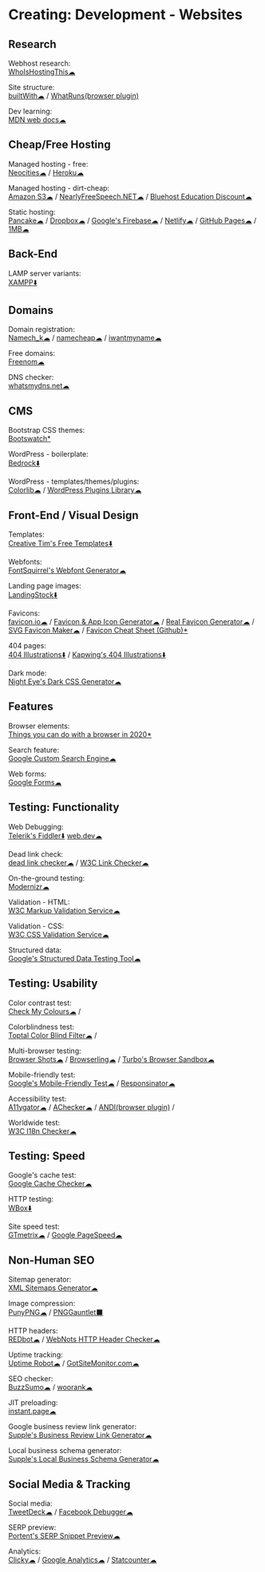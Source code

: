 # Creating: Development - Websites

## Research

Webhost research:  
	[WhoIsHostingThis☁](https://www.whoishostingthis.com/)

Site structure:  
	[builtWith☁](https://builtwith.com/) / 
	[WhatRuns(browser plugin)](https://www.whatruns.com/)

Dev learning:  
	[MDN web docs☁](https://developer.mozilla.org/en-US/)

## Cheap/Free Hosting

Managed hosting - free:  
	[Neocities☁](https://neocities.org/) / 
	[Heroku☁](https://www.heroku.com/)

Managed hosting - dirt-cheap:  
	[Amazon S3☁](https://aws.amazon.com/s3/) / 
	[NearlyFreeSpeech.NET☁](https://www.nearlyfreespeech.net/) / 
	[Bluehost Education Discount☁](https://www.bluehost.com/special/educationspecial)

Static hosting:  
	[Pancake☁](https://www.pancake.io/) / 
	[Dropbox☁](https://www.dropbox.com/) / 
	[Google's Firebase☁](https://firebase.google.com/) / 
	[Netlify☁](https://app.netlify.com/) / 
	[GitHub Pages☁](https://pages.github.com/) / 
	[1MB☁](https://1mb.site/)

## Back-End

LAMP server variants:  
	[XAMPP⬇️](https://www.apachefriends.org/index.html)

## Domains

Domain registration:  
	[Namech_k☁](https://namechk.com/) / 
	[namecheap☁](https://www.namecheap.com/) / 
	[iwantmyname☁](https://iwantmyname.com/)

Free domains:  
	[Freenom☁](https://www.freenom.com)

DNS checker:  
	[whatsmydns.net☁](https://www.whatsmydns.net/)

## CMS

Bootstrap CSS themes:  
	[Bootswatch*](https://bootswatch.com/)

WordPress - boilerplate:  
	[Bedrock⬇️](https://roots.io/bedrock/)

WordPress - templates/themes/plugins:  
	[Colorlib☁](https://colorlib.com/wp/templates/) / 
	[WordPress Plugins Library☁](https://wordpress.org/plugins/)

## Front-End / Visual Design

Templates:  
	[Creative Tim's Free Templates⬇️](https://www.creative-tim.com/templates/free)

Webfonts:  
	[FontSquirrel's Webfont Generator☁](https://www.fontsquirrel.com/tools/webfont-generator)

Landing page images:  
	[LandingStock⬇️](https://landingstock.com/)

Favicons:  
    [favicon.io☁](https://favicon.io/) /	[Favicon & App Icon Generator☁](https://www.favicon-generator.org/) / 
	[Real Favicon Generator☁](https://realfavicongenerator.net/) / 
	[SVG Favicon Maker☁](https://formito.com/tools/favicon) / 
	[Favicon Cheat Sheet (Github)*](http://github.com/audreyr/favicon-cheat-sheet)

404 pages:  
	[404 Illustrations⬇️](https://error404.fun/) / 
    [Kapwing's 404 Illustrations⬇️](https://www.kapwing.com/404-illustrations)

Dark mode:  
	[Night Eye's Dark CSS Generator☁](https://nighteye.app/dark-css-generator/)

## Features

Browser elements:  
	[Things you can do with a browser in 2020*](https://github.com/luruke/browser-2020)

Search feature:  
	[Google Custom Search Engine☁](https://cse.google.com/cse/)

Web forms:  
	[Google Forms☁](http://forms.google.com/)

## Testing: Functionality

Web Debugging:  
	[Telerik's Fiddler⬇️](https://www.telerik.com/fiddler)
	[web.dev☁](https://web.dev/)

Dead link check:  
	[dead link checker☁](https://www.deadlinkchecker.com/) / 
	[W3C Link Checker☁](https://validator.w3.org/checklink)

On-the-ground testing:  
	[Modernizr☁](https://modernizr.com/)

Validation - HTML:  
	[W3C Markup Validation Service☁](https://validator.w3.org/)

Validation - CSS:  
	[W3C CSS Validation Service☁](http://jigsaw.w3.org/css-validator/)

Structured data:  
	[Google's Structured Data Testing Tool☁](https://search.google.com/structured-data/testing-tool/u/0/)

## Testing: Usability

Color contrast test:  
	[Check My Colours☁](http://www.checkmycolours.com/) / 

Colorblindness test:  
	[Toptal Color Blind Filter☁](https://www.toptal.com/designers/colorfilter) / 

Multi-browser testing:  
	[Browser Shots☁](http://browsershots.org/) / 
	[Browserling☁](https://www.browserling.com/) / 
	[Turbo's Browser Sandbox☁](https://turbo.net/browsers)

Mobile-friendly test:  
	[Google's Mobile-Friendly Test☁](https://search.google.com/test/mobile-friendly) / 
	[Responsinator☁](https://www.responsinator.com/)

Accessibility test:  
    [A11ygator☁](https://a11ygator.chialab.io/) / 
    [AChecker☁](https://achecker.ca/) / 
    [ANDI(browser plugin)](https://www.ssa.gov/accessibility/andi/help/install.html) / 

Worldwide test:  
	[W3C I18n Checker☁](https://validator.w3.org/i18n-checker/)

## Testing: Speed

Google's cache test:  
	[Google Cache Checker☁](https://www.webnots.com/seo-tools/google-cache-checker)

HTTP testing:  
	[WBox⬇️](http://www.hping.org/wbox/)

Site speed test:  
	[GTmetrix☁](https://gtmetrix.com) / 
	[Google PageSpeed☁](https://developers.google.com/speed/pagespeed/insights/)

## Non-Human SEO

Sitemap generator:  
	[XML Sitemaps Generator☁](https://www.xml-sitemaps.com/)

Image compression:  
	[PunyPNG☁](http://punypng.com/) / 
	[PNGGauntlet⬛](https://pnggauntlet.com/)

HTTP headers:  
	[REDbot☁](https://redbot.org/) / 
	[WebNots HTTP Header Checker☁](https://www.webnots.com/seo-tools/http-header-checker/)

Uptime tracking:  
	[Uptime Robot☁](https://uptimerobot.com/) / 
	[GotSiteMonitor.com☁](https://www.gotsitemonitor.com/)

SEO checker:  
	[BuzzSumo☁](https://app.buzzsumo.com/) / 
	[woorank☁](https://www.woorank.com/)

JIT preloading:  
	[instant.page☁](https://instant.page/)

Google business review link generator:  
	[Supple's Business Review Link Generator☁](https://supple.com.au/tools/google-review-link-generator/)

Local business schema generator:  
	[Supple's Local Business Schema Generator☁](https://supple.com.au/tools/local-business-schema-generator/)

## Social Media & Tracking

Social media:  
	[TweetDeck☁](https://tweetdeck.twitter.com/) / 
	[Facebook Debugger☁](https://developers.facebook.com/tools/debug/)

SERP preview:  
	[Portent's SERP Snippet Preview☁](https://www.portent.com/serp-preview-tool/)

Analytics:  
	[Clicky☁](https://clicky.com/) / 
	[Google Analytics☁](https://analytics.google.com/) / 
	[Statcounter☁](https://statcounter.com/)
